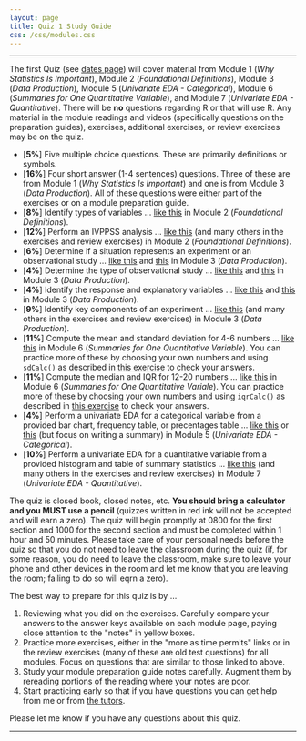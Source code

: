 ```yaml
---
layout: page
title: Quiz 1 Study Guide
css: /css/modules.css
---
```


----

The first Quiz (see [dates page](../Dates-Current)) will cover material from Module 1 (*Why Statistics Is Important*), Module 2 (*Foundational Definitions*), Module 3 (*Data Production*), Module 5 (*Univariate EDA - Categorical*), Module 6 (*Summaries for One Quantitative Variable*), and Module 7 (*Univariate EDA - Quantitative*). There will be **no** questions regarding R or that will use R. Any material in the module readings and videos (specifically questions on the preparation guides), exercises, additional exercises, or review exercises may be on the quiz.

* [**5%**] Five multiple choice questions. These are primarily definitions or symbols.
* [**16%**] Four short answer (1-4 sentences) questions. Three of these are from Module 1 (*Why Statistics Is Important*) and one is from Module 3 (*Data Production*). All of these questions were either part of the exercises or on a module preparation guide.
* [**8%**] Identify types of variables ... [like this](../../modules/CE/FoundationalDefns_CE1.html#types-of-variables-i) in Module 2 (*Foundational Definitions*).
* [**12%**] Perform an IVPPSS analysis ... [like this](../../modules/CE/FoundationalDefns_CE1.html#sustainability-survey) (and many others in the exercises and review exercises) in Module 2 (*Foundational Definitions*).
* [**6%**] Determine if a situation represents an experiment or an observational study ... [like this](../../modules/CE/DataProduction_CE1.html#study-types-i) and [this](../../modules/CE/DataProduction_CE2.html#study-types-ii) in Module 3 (*Data Production*).
* [**4%**] Determine the type of observational study ... [like this](../../modules/CE/../../modules/CE/DataProduction_CE1.html#types-of-observational-studies-i) and [this](../../modules/CE/../../modules/CE/DataProduction_CE2.html#types-of-observational-studies-ii) in Module 3 (*Data Production*).
* [**4%**] Identify the response and explanatory variables ... [like this](../../modules/CE/../../modules/CE/DataProduction_CE1.html#identify-response-and-explanatory-variables-i) and [this](../../modules/CE/../../modules/CE/DataProduction_CE2.html#identify-response-and-explanatory-variables-ii) in Module 3 (*Data Production*).
* [**9%**] Identify key components of an experiment ... [like this](../../modules/CE/../../modules/CE/DataProduction_CE1.html#blood-pressure-study) (and many others in the exercises and review exercises) in Module 3 (*Data Production*).
* [**11%**] Compute the mean and standard deviation for 4-6 numbers ... [like this](../../modules/CE/UEDAQuant1_CE1.html#hand-calculations) in Module 6 (*Summaries for One Quantitative Variable*). You can practice more of these by choosing your own numbers and using `sdCalc()` as described in [this exercise](../..//modules/CE/UEDAQuant1_CE1#hints) to check your answers.
* [**11%**] Compute the median and IQR for 12-20 numbers ... [like this](../../modules/CE/UEDAQuant1_CE1.html#hand-calculations) in Module 6 (*Summaries for One Quantitative Variale*). You can practice more of these by choosing your own numbers and using `iqrCalc()` as described in [this exercise](../..//modules/CE/UEDAQuant1_CE1#hints) to check your answers.
* [**4%**] Perform a univariate EDA for a categorical variable from a provided bar chart, frequency table, or precentages table ... [like this](../../modules/CE/UEDACat_CE1.html#bar-chart-i) or [this](../../modules/CE/UEDACat_CE2.html#bar-chart-ii) (but focus on writing a summary) in Module 5 (*Univariate EDA - Categorical*).
* [**10%**] Perform a univariate EDA for a quantitative variable from a provided histogram and table of summary statistics ... [like this](../../modules/CE/UEDAQuant2_CE1.html#commute-times) (and many others in the exercises and review exercises) in Module 7 (*Univariate EDA - Quantitative*).

The quiz is closed book, closed notes, etc. **You should bring a calculator and you MUST use a pencil** (quizzes written in red ink will not be accepted and will earn a zero). The quiz will begin promptly at 0800 for the first section and 1000 for the second section and must be completed within 1 hour and 50 minutes. Please take care of your personal needs before the quiz so that you do not need to leave the classroom during the quiz (if, for some reason, you do need to leave the classroom, make sure to leave your phone and other devices in the room and let me know that you are leaving the room; failing to do so will eqrn a zero).

The best way to prepare for this quiz is by ...

1. Reviewing what you did on the exercises. Carefully compare your answers to the answer keys available on each module page, paying close attention to the "notes" in yellow boxes.
1. Practice more exercises, either in the "more as time permits" links or in the review exercises (many of these are old test questions) for all modules. Focus on questions that are similar to those linked to above.
1. Study your module preparation guide notes carefully. Augment them by rereading portions of the reading where your notes are poor.
1. Start practicing early so that if you have questions you can get help from me or from [the tutors](../Syllabus-Current.html#tutors).

Please let me know if you have any questions about this quiz.

----
